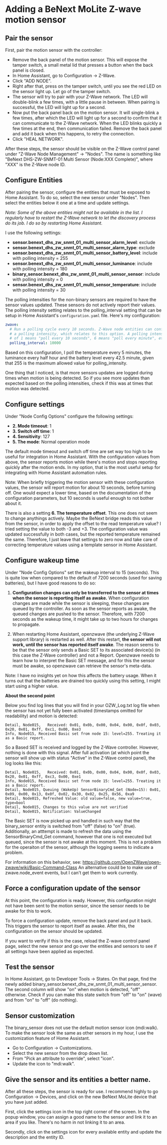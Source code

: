 # Adding a BeNext MoLite Z-wave motion sensor

## Pair the sensor

First, pair the motion sensor with the controller:

  * Remove the back panel of the motion sensor. This will expose the
    tamper switch, a small metal lid that presses a button when
    the back panel is closed.
  * In Home Assistant, go to Configuration -> Z-Wave.
  * Click "ADD NODE".
  * Right after that, press on the tamper switch, until you see the
    red LED on the sensor light up. Let go of the tamper switch.
  * The sensor will try to pair with your Z-Wave network. The LED will
    double-blink a few times, with a little pause in between.
    When pairing is successful, the LED will light up for a second.
  * Now put the back panel back on the motion sensor. It will
    single-blink a few times, after which the LED will light up for a
    second to confirm that it can communicate to the Z-Wave network.
    When the LED blinks quickly a few times at the end, then communication
    failed. Remove the back panel and add it back when this happens,
    to retry the connection.
  * Click "HEAL NETWORK".

After these steps, the sensor should be visible on the Z-Wave control
panel under "Z-Wave Node Management" -> "Nodes". The name is something
like "BeNext DHS-ZW-SNMT-01 Multi Sensor (Node:XXX Complete)", where
"XXX" is the Z-Wave node ID.

## Configure Entities

After pairing the sensor, configure the entities that must be exposed
to Home Assistant. To do so, select the new sensor under "Nodes".
Then select the entities below it one at a time and update 
settings.

_Note: Some of the above entities might not be available in the list. I regularly
have to restart the Z-Wave network to let the discovery process do its job.
I do so by restarting Home Assistant._

I use the following settings:

  * __sensor.benext_dhs_zw_snmt_01_multi_sensor_alarm_level__: exclude
  * __sensor.benext_dhs_zw_snmt_01_multi_sensor_alarm_type__: exclude
  * __sensor.benext_dhs_zw_snmt_01_multi_sensor_battery_level__: include with polling intensity = 255
  * __sensor.benext_dhs_zw_snmt_01_multi_sensor_luminance__: include with polling intensity = 180
  * __binary_sensor.benext_dhs_zw_snmt_01_multi_sensor_sensor__: include with polling intensity = 0
  * __sensor.benext_dhs_zw_snmt_01_multi_sensor_temperature__: include with polling intensity = 30

The polling intensities for the non-binary sensors are required to have the
sensor values updated. These sensors do not actively report their values.
The polling intensity setting relates to the polling_interval setting that can
be setup in Home Assistant's `configuration.yaml` file. Here's my configuration:

```yaml
zwave:
  # Run a polling cycle every 10 seconds. Z-Wave node entities can configure
  # a polling intensity, which relates to this option. A polling intensity
  # of 1 means "poll every 10 seconds", 6 means "poll every minute", etc.
  polling_interval: 10000
```

Based on this configuration, I poll the temperature every 5 minutes, the luminance
every half hour and the battery level every 42.5 minute, given that 255 is the
maximum allowed value for polling_intensity.

One thing that I noticed, is that more sensors updates are logged during times when
motion is being detected. So if you see more updates than expected based on the
polling intensities, check if this was at times that motion was detected.

## Configure settings

Under "Node Config Options" configure the following settings:

  * __2. Mode timeout__: 1
  * __3. Switch off time__: 1
  * __4. Sensitivity__: 127
  * __5. The mode__: Normal operation mode

The default mode timeout and switch off time are set way too high to be useful
for integration in Home Assistant. With the configuration values from above, the
sensor reports motion while there's motion and stops reporting quickly after the
motion ends. In my option, that is the most useful setup for integrating with
Home Assistant automation rules.

Note: When briefly triggering the motion sensor with these configuration values, 
the sensor will report motion for about 10 seconds, before turning off. One
would expect a lower time, based on the documentation of the configuration
parameters, but 10 seconds is useful enough to not bother about it.

There is also a setting __6. The temperature offset__. This one does not seem to
change anythings actively. Maybe the BeNext bridge reads this value from the sensor,
in order to apply the offset to the read temperature value? I tried setting the
value to both -3 and +3. The configuration value was updated successfully in both
cases, but the reported temperature remained the same. Therefore, I just leave that
settings to zero now and take care of correcting temperature values using a
template sensor in Home Assistant.

## Configure wakeup time 

Under "Node Config Options" set the wakeup interval to 15 (seconds). This is quite low
when compared to the default of 7200 seconds (used for saving batteries), but I have
good reasons to do so:

  1. __Configuration changes can only be transferred to the sensor at times
     when the sensor is reporting itself as awake.__ When configuration changes are made
     while the sensor is sleeping, these changes are queued by the controller. As soon
     as the sensor reports as awake, the queued changes are pushed to the sensor.
     Therefore, with 7200 seconds as the wakeup time, it might take up to two hours
     for changes to propagate.

  2. When restarting Home Assistant, openzwave (the underlying Z-Wave support library)
     is restarted as well. After this restart, __the sensor will not work, until the
     sensor has reported itself awake__. The reason seems to be that the sensor only sends
     a Basic SET to its associated device(s) (in this case the Z-Wave controller)
     and not a Report. Openzwave needs to learn how to interpret the Basic SET message,
     and for this the sensor must be awake, so openzwave can retrieve the sensor's
     meta-data.

Note: I have no insights yet on how this affects the battery usage. When it turns out
that the batteries are drained too quickly using this setting, I might start using a
higher value.

__About the second point__

Below you find log lines that you will find in your OZW_Log.txt log file when the
sensor has not yet fully been activated (timestamps omitted for readability) and
motion is detected:

```
Detail, Node015,   Received: 0x01, 0x0b, 0x00, 0x04, 0x00, 0x0f, 0x03, 0x20, 0x01, 0xff, 0xc1, 0x00, 0xe3
Info, Node015, Received Basic set from node 15: level=255. Treating it as a Basic report.
```

So a Based SET is received and logged by the Z-Wave controller. However, nothing
is done with this signal. After full activation (at which point the sensor will show
up with status "Active" in the Z-Wave control panel), the log looks like this:

```
Detail, Node015,   Received: 0x01, 0x0b, 0x00, 0x04, 0x00, 0x0f, 0x03, 0x20, 0x01, 0xff, 0xc3, 0x00, 0xe1
Info, Node015, Received Basic set from node 15: level=255. Treating it as a Basic report.
Detail, Node015, Queuing (WakeUp) SensorBinaryCmd_Get (Node=15): 0x01, 0x09, 0x00, 0x13, 0x0f, 0x02, 0x30, 0x02, 0x25, 0x56, 0xa9
Detail, Node015, Refreshed Value: old value=false, new value=true, type=bool
Detail, Node015, Changes to this value are not verified
Detail, Node015, Notification: ValueChanged
```

The Basic SET is now picked up and handled in such way that the binary_sensor
entity is switched from "off" (false) to "on" (true). Additionally, an atttempt is
made to refresh the data using the SensorBinaryCmd_Get command, however that one
is not executed but queued, since the sensor is not awake at this moment.
This is not a problem for the operaiton of the sensor, although the logging seems
to indicate a problem.

For information on this behavior, see:
https://github.com/OpenZWave/open-zwave/wiki/Basic-Command-Class
An alternative could be to make use of zwave.node_event events, but
I can't get them to work currently.

## Force a configuration update of the sensor

At this point, the configuration is ready. However, this configuration might not
have been sent to the motion sensor, since the sensor needs to be awake for this
to work. 

To force a configuration update, remove the back panel and put it back. This triggers
the sensor to report itself as awake. After this, the configuration on the sensor
should be updated.

If you want to verify if this is the case, reload the Z-wave control panel page,
select the new sensor and go over the entities and sensors to see if all settings
have been applied as expected.

## Test the sensor

In Home Assistant, go to Developer Tools -> States. On that page, find the newly
added binary_sensor.benext_dhs_zw_snmt_01_multi_sensor_sensor. The second column
will show "on" when motion is detected, "off" otherwise. Check if you can make
this state switch from "off" to "on" (wave) and from "on" to "off" (do nothing).

## Sensor customization

The binary_sensor does not use the default motion sensor icon (mdi:walk).
To make the sensor look the same as other sensors in my hour, I use the
customization feature of Home Assistant.

  * Go to Configuration -> Customizations.
  * Select the new sensor from the drop down list.
  * From "Pick an attribute to override", select "icon".
  * Update the icon to "mdi:walk".

## Give the sensor and its entities a better name.

After all these steps, the sensor is ready for use. I recommend highly to go
Configuration -> Devices, and click on the new BeNext MoLite device that you
have just added.

First, click the settings icon in the top right corner of the screen.
In the popup window, you can assign a good name to the sensor and link
it to an area if you like. There's no harm in not linking it to an area.

Secondly, click on the settings icon for every available entity and update
the description and the entity ID.
